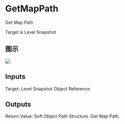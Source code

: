 # GetMapPath

Get Map Path

Target is Level Snapshot

## 图示

![]($-20221218-19421176.png)

## Inputs

Target: Level Snapshot Object Reference.  

## Outputs

Return Value: Soft Object Path Structure. Get Map Path.

